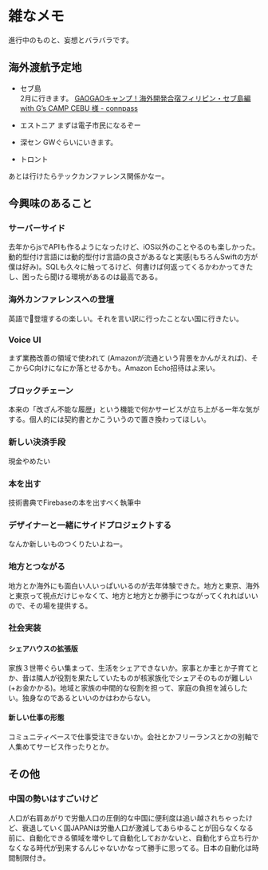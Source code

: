 # 雑なメモ
進行中のものと、妄想とバラバラです。

## 海外渡航予定地
- セブ島  
2月に行きます。 [GAOGAOキャンプ！海外開発合宿フィリピン・セブ島編 with G’s CAMP CEBU 様 - connpass](https://gaogao.connpass.com/event/73945/)

- エストニア
まずは電子市民になるぞー

- 深セン
GWぐらいにいきます。

- トロント

あとは行けたらテックカンファレンス関係かなー。

## 今興味のあること
### サーバーサイド
去年からjsでAPIも作るようになったけど、iOS以外のことやるのも楽しかった。動的型付け言語には動的型付け言語の良さがあるなと実感(もちろんSwiftの方が僕は好み)。SQLも久々に触ってるけど、何書けば何返ってくるかわかってきたし、困ったら聞ける環境があるのは最高である。

### 海外カンファレンスへの登壇
英語で登壇するの楽しい。それを言い訳に行ったことない国に行きたい。

### Voice UI
まず業務改善の領域で使われて (Amazonが流通という背景をかんがえれば)、そこからC向けになにか落とせるかも。Amazon Echo招待はよ来い。

### ブロックチェーン
本来の「改ざん不能な履歴」という機能で何かサービスが立ち上がる一年な気がする。個人的には契約書とかこういうので置き換わってほしい。

### 新しい決済手段
現金やめたい

### 本を出す
技術書典でFirebaseの本を出すべく執筆中

### デザイナーと一緒にサイドプロジェクトする
なんか新しいものつくりたいよねー。

### 地方とつながる
地方とか海外にも面白い人いっぱいいるのが去年体験できた。地方と東京、海外と東京って視点だけじゃなくて、地方と地方とか勝手につながってくれればいいので、その場を提供する。

### 社会実装

#### シェアハウスの拡張版
家族３世帯ぐらい集まって、生活をシェアできないか。家事とか車とか子育てとか、昔は隣人が役割を果たしていたものが核家族化でシェアそのものが難しい(+お金かかる)。地域と家族の中間的な役割を担って、家庭の負担を減らしたい。独身なのであるといいのかはわからない。
	
#### 新しい仕事の形態
コミュニティベースで仕事受注できないか。会社とかフリーランスとかの別軸で人集めてサービス作ったりとか。

## その他
### 中国の勢いはすごいけど
人口が右肩あがりで労働人口の圧倒的な中国に便利度は追い越されちゃったけど、衰退していく国JAPANは労働人口が激減してあらゆることが回らなくなる前に、自動化できる領域を増やして自動化しておかないと、自動化すら立ち行かなくなる時代が到来するんじゃないかなって勝手に思ってる。日本の自動化は時間制限付き。



